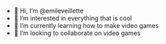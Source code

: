 - 👋 Hi, I’m @emileveillette
- 👀 I’m interested in everything that is cool
- 🌱 I’m currently learning how to make video games
- 💞️ I’m looking to collaborate on video games

<!---
emileveillette/emileveillette is a ✨ special ✨ repository because its `README.md` (this file) appears on your GitHub profile.
You can click the Preview link to take a look at your changes.
--->
